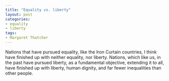 ```yaml
---
title: "Equality vs. liberty"
layout: post
categories:
- equality
- liberty
tags:
- Margaret Thatcher
---
```


Nations that have pursued equality, like the Iron Curtain countries, I think have finished up with neither equality, nor liberty. Nations, which like us, in the past have pursued liberty, as a fundamental objective, extending it to all, have finished up with liberty, human dignity, and far fewer inequalities than other people.